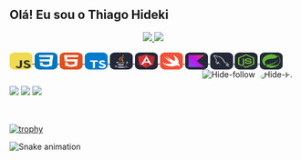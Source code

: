 ## Olá! Eu sou o Thiago Hideki

<div align="center"  style="justify-content: space-around" >
  <a href="https://github.com/HidekiSanches">
  <img height="160em" src="https://github-readme-stats.vercel.app/api?username=HidekiSanches&show_icons=true&theme=tokyonight&include_all_commits=true&count_private=true"/>
  <img height="160em" src="https://github-readme-stats.vercel.app/api/top-langs/?username=HidekiSanches&layout=compact&langs_count=7&theme=tokyonight"/>
</div>
<div style="display: inline_block"><br>
  <img align="center" alt="Hide-Js" height="30" width="40" src="https://github.com/tandpfun/skill-icons/raw/main/icons/JavaScript.svg">
  <img align="center" alt="Hide-HTML" height="30" width="40" src="https://github.com/tandpfun/skill-icons/raw/main/icons/CSS.svg">
  <img align="center" alt="Hide-CSS" height="30" width="40" src="https://github.com/tandpfun/skill-icons/raw/main/icons/HTML.svg">
  <img align="center" alt="Hide-TS" height="30" width="40" src="https://github.com/tandpfun/skill-icons/raw/main/icons/TypeScript.svg">
  <img align="center" alt="Hide-Java" height="30" width="40" src="https://github.com/tandpfun/skill-icons/raw/main/icons/Java-Dark.svg">
  <img align="center" alt="Hide-Angular" height="30" width="40" src="https://github.com/tandpfun/skill-icons/raw/main/icons/Angular-Dark.svg">
  <img align="center" alt="Hide-Swift" height="30" width="40" src="https://github.com/tandpfun/skill-icons/raw/main/icons/Swift.svg">
  <img align="center" alt="Hide-Kotlin" height="30" width="40" src="https://raw.githubusercontent.com/tandpfun/skill-icons/59059d9d1a2c092696dc66e00931cc1181a4ce1f/icons/Kotlin-Dark.svg">
  <img align="center" alt="Hide-MySQL" height="30" width="40" src="https://github.com/tandpfun/skill-icons/raw/main/icons/MySQL-Dark.svg"/>
  <img align="center" alt="Hide-Node" height="30" width="40" src="https://github.com/tandpfun/skill-icons/raw/main/icons/NodeJS-Dark.svg">
  <img align="center" alt="Hide-Spring" height="30" width="40" src="https://github.com/tandpfun/skill-icons/raw/main/icons/Spring-Dark.svg">
  <img align="right" alt="Hide-Pic" height="150" style="border-radius:60px;" src="https://cdn.discordapp.com/attachments/877765439164399630/1120500001836126238/small_rakan_emote_by_butterup5_ddmkicc-fullview.png?width=700&height=700">
  <img align="right" alt="Hide-follow" src="https://img.shields.io/github/followers/HidekiSanches?label=Follow&style=social">
</div>
  
  ##
 
 <div> 
  <a href="https://instagram.com/thi.hideki" target="_blank"><img src="https://img.shields.io/badge/-Instagram-%23E4405F?style=for-the-badge&logo=instagram&logoColor=white" target="_blank"></a>
  <a href = "mailto:thiago.sanches@sptech.school"><img src="https://img.shields.io/badge/-Gmail-%23333?style=for-the-badge&logo=gmail&logoColor=white" target="_blank"></a>
  <a href="https://www.linkedin.com/in/thiago-hideki-72ba56246/" target="_blank"><img src="https://img.shields.io/badge/-LinkedIn-%230077B5?style=for-the-badge&logo=linkedin&logoColor=white" target="_blank"></a> 
</div>
<br>
<br>

[![trophy](https://github-profile-trophy.vercel.app/?username=HidekiSanches&theme=tokyonight)](https://github.com/HidekiSanches/github-profile-trophy)


![Snake animation](https://github.com/HidekiSanches/HidekiSanches/blob/output/github-contribution-grid-snake.svg)

<!--
**HidekiSanches/HidekiSanches** is a ✨ _special_ ✨ repository because its `README.md` (this file) appears on your GitHub profile.

Here are some ideas to get you started:

- 🔭 I’m currently working on ...
- 🌱 I’m currently learning ...
- 👯 I’m looking to collaborate on ...
- 🤔 I’m looking for help with ...
- 💬 Ask me about ...
- 📫 How to reach me: ...
- 😄 Pronouns: ...
- ⚡ Fun fact: ...
-->
